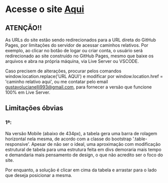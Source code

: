 # Acesse o site [Aqui](https://gustavoscarl.github.io/desafio-FastTrack/)


## ATENÇÃO!!
As URLs do site estão sendo redirecionados para a URL direta do GitHub Pages, por limitações do servidor de acessar caminhos relativos. Por exemplo, ao clicar no botão de logar ou criar conta, o usuário será redirecionado ao site construído no GitHub Pages, mesmo que baixe os arquivos e abra na própria máquina, via Live Server ou VSCODE.

Caso precisem de alterações, procurar pelos comandos window.location.replace('URL AQUI') e modificar por window.location.href = 'caminho relativo aqui', ou me contatar pelo email gustavolucianelli993@gmail.com, para fornecer a versão que funcione 100% em Live Server.


## Limitações óbvias

### 1ª:
Na versão Mobile (abaixo de 434px), a tabela gera uma barra de rolagem horizontal nela mesma, de acordo com a classe do bootstrap '.table-responsive'. Apesar de não ser o ideal, uma aproximação com modificação estrutural de tabela para uma estrutura feita em divs demoraria mais tempo e demandaria mais pensamento de design, o que não acredito ser o foco do site.

Por enquanto, a solução é clicar em cima da tabela e arrastar para o lado que deseja posicionar a mesma.
